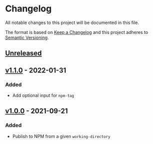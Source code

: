 # Changelog

All notable changes to this project will be documented in this file.

The format is based on [Keep a Changelog](https://keepachangelog.com/en/1.0.0/)
and this project adheres to [Semantic Versioning](https://semver.org/spec/v2.0.0.html).

## [Unreleased]

## [v1.1.0] - 2022-01-31
### Added
- Add optional input for `npm-tag`

## [v1.0.0] - 2021-09-21
### Added
- Publish to NPM from a given `working-directory`

[Unreleased]: https://github.com/cucumber/action-publish-npm/compare/v1.1.0...HEAD
[v1.1.0]: https://github.com/cucumber/action-publish-npm/compare/v1.0.0...v1.1.0
[v1.0.0]: https://github.com/cucumber/action-publish-npm/compare/v0.0.0...v1.0.0
